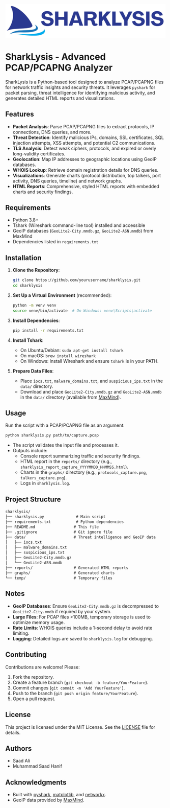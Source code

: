 

![SharkLysis Logo](https://github.com/kh44key/SharkLysis/blob/main/assests/banner.png)  
# SharkLysis - Advanced PCAP/PCAPNG Analyzer

SharkLysis is a Python-based tool designed to analyze PCAP/PCAPNG files for network traffic insights and security threats. It leverages `pyshark` for packet parsing, threat intelligence for identifying malicious activity, and generates detailed HTML reports and visualizations.

## Features
- **Packet Analysis**: Parse PCAP/PCAPNG files to extract protocols, IP connections, DNS queries, and more.
- **Threat Detection**: Identify malicious IPs, domains, SSL certificates, SQL injection attempts, XSS attempts, and potential C2 communications.
- **TLS Analysis**: Detect weak ciphers, protocols, and expired or overly long-validity certificates.
- **Geolocation**: Map IP addresses to geographic locations using GeoIP databases.
- **WHOIS Lookup**: Retrieve domain registration details for DNS queries.
- **Visualizations**: Generate charts (protocol distribution, top talkers, port activity, DNS queries, timeline) and network graphs.
- **HTML Reports**: Comprehensive, styled HTML reports with embedded charts and security findings.

## Requirements
- Python 3.8+
- Tshark (Wireshark command-line tool) installed and accessible
- GeoIP databases (`GeoLite2-City.mmdb.gz`, `GeoLite2-ASN.mmdb`) from MaxMind
- Dependencies listed in `requirements.txt`

## Installation
1. **Clone the Repository**:
   ```bash
   git clone https://github.com/yourusername/sharklysis.git
   cd sharklysis
   ```

2. **Set Up a Virtual Environment** (recommended):
   ```bash
   python -m venv venv
   source venv/bin/activate  # On Windows: venv\Scripts\activate
   ```

3. **Install Dependencies**:
   ```bash
   pip install -r requirements.txt
   ```

4. **Install Tshark**:
   - On Ubuntu/Debian: `sudo apt-get install tshark`
   - On macOS: `brew install wireshark`
   - On Windows: Install Wireshark and ensure `tshark` is in your PATH.

5. **Prepare Data Files**:
   - Place `iocs.txt`, `malware_domains.txt`, and `suspicious_ips.txt` in the `data/` directory.
   - Download and place `GeoLite2-City.mmdb.gz` and `GeoLite2-ASN.mmdb` in the `data/` directory (available from [MaxMind](https://www.maxmind.com)).

## Usage
Run the script with a PCAP/PCAPNG file as an argument:
```bash
python sharklysis.py path/to/capture.pcap
```

- The script validates the input file and processes it.
- Outputs include:
  - Console report summarizing traffic and security findings.
  - HTML report in the `reports/` directory (e.g., `sharklysis_report_capture_YYYYMMDD_HHMMSS.html`).
  - Charts in the `graphs/` directory (e.g., `protocols_capture.png`, `talkers_capture.png`).
  - Logs in `sharklysis.log`.

## Project Structure
```
sharklysis/
├── sharklysis.py              # Main script
├── requirements.txt           # Python dependencies
├── README.md                 # This file
├── .gitignore                # Git ignore file
├── data/                     # Threat intelligence and GeoIP data
│   ├── iocs.txt
│   ├── malware_domains.txt
│   ├── suspicious_ips.txt
│   ├── GeoLite2-City.mmdb.gz
│   └── GeoLite2-ASN.mmdb
├── reports/                  # Generated HTML reports
├── graphs/                   # Generated charts
└── temp/                     # Temporary files
```

## Notes
- **GeoIP Databases**: Ensure `GeoLite2-City.mmdb.gz` is decompressed to `GeoLite2-City.mmdb` if required by your system.
- **Large Files**: For PCAP files >100MB, temporary storage is used to optimize memory usage.
- **Rate Limits**: WHOIS queries include a 1-second delay to avoid rate limiting.
- **Logging**: Detailed logs are saved to `sharklysis.log` for debugging.

## Contributing
Contributions are welcome! Please:
1. Fork the repository.
2. Create a feature branch (`git checkout -b feature/YourFeature`).
3. Commit changes (`git commit -m 'Add YourFeature'`).
4. Push to the branch (`git push origin feature/YourFeature`).
5. Open a pull request.

## License
This project is licensed under the MIT License. See the [LICENSE](LICENSE) file for details.

## Authors
- Saad Ali
- Muhammad Saad Hanif

## Acknowledgments
- Built with [pyshark](https://github.com/KimiNewt/pyshark), [matplotlib](https://matplotlib.org/), and [networkx](https://networkx.org/).
- GeoIP data provided by [MaxMind](https://www.maxmind.com).

